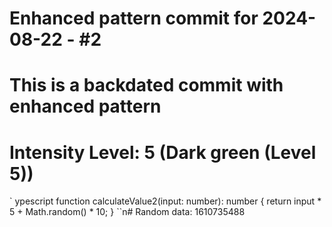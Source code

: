 ﻿# Enhanced pattern commit for 2024-08-22 - #2
# This is a backdated commit with enhanced pattern
# Intensity Level: 5 (Dark green (Level 5))
`	ypescript
function calculateValue2(input: number): number {
    return input * 5 + Math.random() * 10;
}
``n# Random data: 1610735488

